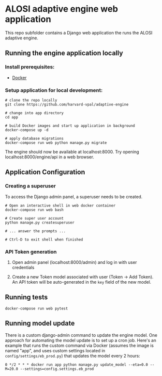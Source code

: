 # ALOSI adaptive engine web application
This repo subfolder contains a Django web application the runs the ALOSI adaptive engine.

## Running the engine application locally

### Install prerequisites:
* [Docker](https://docs.docker.com/install/)

### Setup application for local development:

```
# clone the repo locally
git clone https://github.com/harvard-vpal/adaptive-engine

# change into app directory
cd app

# build Docker images and start up application in background
docker-compose up -d

# apply database migrations
docker-compose run web python manage.py migrate
```

The engine should now be available at localhost:8000. Try opening localhost:8000/engine/api in a web browser.

## Application Configuration
### Creating a superuser
To access the Django admin panel, a superuser needs to be created.
```
# Open an interactive shell in web docker container
docker-compose run web bash

# Create super user account
python manage.py createsuperuser

# ... answer the prompts ...

# Ctrl-D to exit shell when finished

```

### API Token generation
1. Open admin panel (localhost:8000/admin) and log in with user credentials

2. Create a new Token model associated with user (Token -> Add Token). An API token will be auto-generated in the 
`key` field of the new model.


## Running tests
```
docker-compose run web pytest
```

## Running model update
There is a custom django-admin command to update the engine model. One approach for automating the model update is to 
set up a cron job. Here's an example that runs the custom command via Docker (assumes the image is named "app", and
uses custom settings located in `config/settings/eb_prod.py`) that updates the model every 2 hours:
```
0 */2 * * * docker run app python manage.py update_model --eta=0.0 --M=20.0 --settings=config.settings.eb_prod
```
